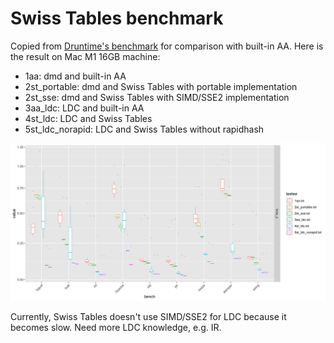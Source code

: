 # Swiss Tables benchmark

Copied from [Druntime's benchmark](https://github.com/dlang/dmd/tree/master/druntime/benchmark) for comparison with built-in AA.
Here is the result on Mac M1 16GB machine:

- 1aa: dmd and built-in AA
- 2st_portable: dmd and Swiss Tables with portable implementation
- 2st_sse: dmd and Swiss Tables with SIMD/SSE2 implementation
- 3aa_ldc: LDC and built-in AA
- 4st_ldc: LDC and Swiss Tables
- 5st_ldc_norapid: LDC and Swiss Tables without rapidhash

![Benchmark result](result.png)

Currently, Swiss Tables doesn't use SIMD/SSE2 for LDC because it becomes slow.
Need more LDC knowledge, e.g. IR.

